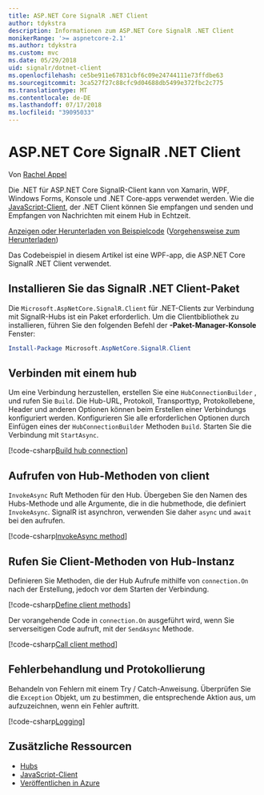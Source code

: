 ```yaml
---
title: ASP.NET Core SignalR .NET Client
author: tdykstra
description: Informationen zum ASP.NET Core SignalR .NET Client
monikerRange: '>= aspnetcore-2.1'
ms.author: tdykstra
ms.custom: mvc
ms.date: 05/29/2018
uid: signalr/dotnet-client
ms.openlocfilehash: ce5be911e67831cbf6c09e24744111e73ffdbe63
ms.sourcegitcommit: 3ca527f27c88cfc9d04688db5499e372fbc2c775
ms.translationtype: MT
ms.contentlocale: de-DE
ms.lasthandoff: 07/17/2018
ms.locfileid: "39095033"
---
```

# <a name="aspnet-core-signalr-net-client"></a>ASP.NET Core SignalR .NET Client

Von [Rachel Appel](http://twitter.com/rachelappel)

Die .NET für ASP.NET Core SignalR-Client kann von Xamarin, WPF, Windows Forms, Konsole und .NET Core-apps verwendet werden. Wie die [JavaScript-Client](xref:signalr/javascript-client), der .NET Client können Sie empfangen und senden und Empfangen von Nachrichten mit einem Hub in Echtzeit.

[Anzeigen oder Herunterladen von Beispielcode](https://github.com/aspnet/Docs/tree/live/aspnetcore/signalr/dotnet-client/sample) ([Vorgehensweise zum Herunterladen](xref:tutorials/index#how-to-download-a-sample))

Das Codebeispiel in diesem Artikel ist eine WPF-app, die ASP.NET Core SignalR .NET Client verwendet.

## <a name="install-the-signalr-net-client-package"></a>Installieren Sie das SignalR .NET Client-Paket

Die `Microsoft.AspNetCore.SignalR.Client` für .NET-Clients zur Verbindung mit SignalR-Hubs ist ein Paket erforderlich. Um die Clientbibliothek zu installieren, führen Sie den folgenden Befehl der **-Paket-Manager-Konsole** Fenster:

```powershell
Install-Package Microsoft.AspNetCore.SignalR.Client
```

## <a name="connect-to-a-hub"></a>Verbinden mit einem hub

Um eine Verbindung herzustellen, erstellen Sie eine `HubConnectionBuilder` , und rufen Sie `Build`. Die Hub-URL, Protokoll, Transporttyp, Protokollebene, Header und anderen Optionen können beim Erstellen einer Verbindungs konfiguriert werden. Konfigurieren Sie alle erforderlichen Optionen durch Einfügen eines der `HubConnectionBuilder` Methoden `Build`. Starten Sie die Verbindung mit `StartAsync`.

[!code-csharp[Build hub connection](dotnet-client/sample/signalrchatclient/MainWindow.xaml.cs?highlight=15-17,33)]

## <a name="call-hub-methods-from-client"></a>Aufrufen von Hub-Methoden von client

`InvokeAsync` Ruft Methoden für den Hub. Übergeben Sie den Namen des Hubs-Methode und alle Argumente, die in die hubmethode, die definiert `InvokeAsync`. SignalR ist asynchron, verwenden Sie daher `async` und `await` bei den aufrufen.

[!code-csharp[InvokeAsync method](dotnet-client/sample/signalrchatclient/MainWindow.xaml.cs?range=48-49)]

## <a name="call-client-methods-from-hub"></a>Rufen Sie Client-Methoden von Hub-Instanz

Definieren Sie Methoden, die der Hub Aufrufe mithilfe von `connection.On` nach der Erstellung, jedoch vor dem Starten der Verbindung.

[!code-csharp[Define client methods](dotnet-client/sample/signalrchatclient/MainWindow.xaml.cs?range=22-29)]

Der vorangehende Code in `connection.On` ausgeführt wird, wenn Sie serverseitigen Code aufruft, mit der `SendAsync` Methode.

[!code-csharp[Call client method](dotnet-client/sample/signalrchat/hubs/chathub.cs?range=8-11)]

## <a name="error-handling-and-logging"></a>Fehlerbehandlung und Protokollierung

Behandeln von Fehlern mit einem Try / Catch-Anweisung. Überprüfen Sie die `Exception` Objekt, um zu bestimmen, die entsprechende Aktion aus, um aufzuzeichnen, wenn ein Fehler auftritt.

[!code-csharp[Logging](dotnet-client/sample/signalrchatclient/MainWindow.xaml.cs?range=46-54)]

## <a name="additional-resources"></a>Zusätzliche Ressourcen

* [Hubs](xref:signalr/hubs)
* [JavaScript-Client](xref:signalr/javascript-client)
* [Veröffentlichen in Azure](xref:signalr/publish-to-azure-web-app)
